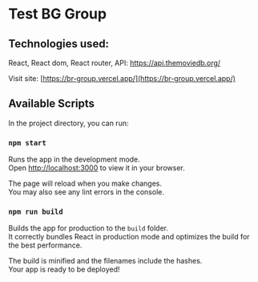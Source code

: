 # Test BG Group

## Technologies used:

React,
React dom,
React router,
API: [https://api.themoviedb.org/ ](https://api.themoviedb.org/)

Visit site: [https://br-group.vercel.app/](https://br-group.vercel.app/)

## Available Scripts

In the project directory, you can run:

### `npm start`

Runs the app in the development mode.\
Open [http://localhost:3000](http://localhost:3000) to view it in your browser.

The page will reload when you make changes.\
You may also see any lint errors in the console.

### `npm run build`

Builds the app for production to the `build` folder.\
It correctly bundles React in production mode and optimizes the build for the best performance.

The build is minified and the filenames include the hashes.\
Your app is ready to be deployed!


